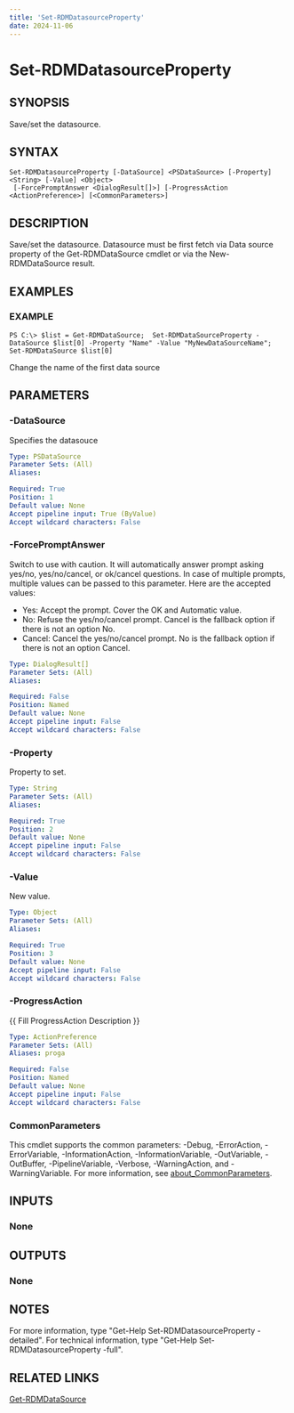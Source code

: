 ```yaml
---
title: 'Set-RDMDatasourceProperty'
date: 2024-11-06
---
```



# Set-RDMDatasourceProperty

## SYNOPSIS
Save/set the datasource.

## SYNTAX

```
Set-RDMDatasourceProperty [-DataSource] <PSDataSource> [-Property] <String> [-Value] <Object>
 [-ForcePromptAnswer <DialogResult[]>] [-ProgressAction <ActionPreference>] [<CommonParameters>]
```

## DESCRIPTION
Save/set the datasource.
Datasource must be first fetch via Data source property of the Get-RDMDataSource cmdlet or via the New-RDMDataSource result.

## EXAMPLES

### EXAMPLE
```
PS C:\> $list = Get-RDMDataSource;  Set-RDMDataSourceProperty -DataSource $list[0] -Property "Name" -Value "MyNewDataSourceName"; Set-RDMDataSource $list[0]
```

Change the name of the first data source

## PARAMETERS

### -DataSource
Specifies the datasouce

```yaml
Type: PSDataSource
Parameter Sets: (All)
Aliases:

Required: True
Position: 1
Default value: None
Accept pipeline input: True (ByValue)
Accept wildcard characters: False
```

### -ForcePromptAnswer
Switch to use with caution.
It will automatically answer prompt asking yes/no, yes/no/cancel, or ok/cancel questions.
In case of multiple prompts, multiple values can be passed to this parameter.
Here are the accepted values:
- Yes: Accept the prompt.
Cover the OK and Automatic value.
- No: Refuse the yes/no/cancel prompt.
Cancel is the fallback option if there is not an option No.
- Cancel: Cancel the yes/no/cancel prompt.
No is the fallback option if there is not an option Cancel.

```yaml
Type: DialogResult[]
Parameter Sets: (All)
Aliases:

Required: False
Position: Named
Default value: None
Accept pipeline input: False
Accept wildcard characters: False
```

### -Property
Property to set.

```yaml
Type: String
Parameter Sets: (All)
Aliases:

Required: True
Position: 2
Default value: None
Accept pipeline input: False
Accept wildcard characters: False
```

### -Value
New value.

```yaml
Type: Object
Parameter Sets: (All)
Aliases:

Required: True
Position: 3
Default value: None
Accept pipeline input: False
Accept wildcard characters: False
```

### -ProgressAction
{{ Fill ProgressAction Description }}

```yaml
Type: ActionPreference
Parameter Sets: (All)
Aliases: proga

Required: False
Position: Named
Default value: None
Accept pipeline input: False
Accept wildcard characters: False
```

### CommonParameters
This cmdlet supports the common parameters: -Debug, -ErrorAction, -ErrorVariable, -InformationAction, -InformationVariable, -OutVariable, -OutBuffer, -PipelineVariable, -Verbose, -WarningAction, and -WarningVariable. For more information, see [about_CommonParameters](http://go.microsoft.com/fwlink/?LinkID=113216).

## INPUTS

### None
## OUTPUTS

### None
## NOTES
For more information, type "Get-Help Set-RDMDatasourceProperty -detailed".
For technical information, type "Get-Help Set-RDMDatasourceProperty -full".

## RELATED LINKS

[Get-RDMDataSource](http://127.0.0.1:1111/docs/Get-RDMDataSource/)

